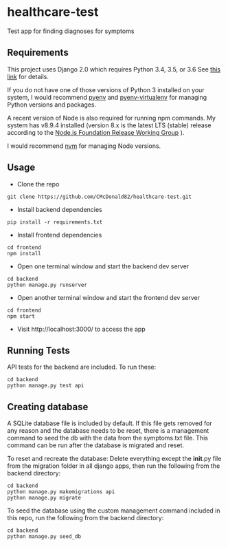 # healthcare-test
Test app for finding diagnoses for symptoms

## Requirements

This project uses Django 2.0 which requires Python 3.4, 3.5, or 3.6
See [this link](https://docs.djangoproject.com/en/2.0/faq/install/#faq-python-version-support) for details.

If you do not have one of those versions of Python 3 installed on your system, I would recommend [pyenv](https://github.com/pyenv/pyenv) and [pyenv-virtualenv](https://github.com/pyenv/pyenv-virtualenv) for managing Python versions and packages.

A recent version of Node is also required for running npm commands. My system has v8.9.4 installed (version 8.x is the latest LTS (stable) release according to the [Node.js Foundation Release Working Group](https://github.com/nodejs/Release) ).

I would recommend [nvm](https://github.com/creationix/nvm) for managing Node versions.


## Usage

* Clone the repo
```
git clone https://github.com/CMcDonald82/healthcare-test.git
```

* Install backend dependencies
```
pip install -r requirements.txt
```

* Install frontend dependencies
```
cd frontend
npm install
```

* Open one terminal window and start the backend dev server
```
cd backend
python manage.py runserver
```

* Open another terminal window and start the frontend dev server
```
cd frontend
npm start
``` 

* Visit http://localhost:3000/ to access the app


## Running Tests

API tests for the backend are included. To run these:

```
cd backend
python manage.py test api
```

## Creating database

A SQLite database file is included by default. If this file gets removed for any reason and the database needs to be reset, there is a management command to seed the db with the data from the symptoms.txt file. This command can be run after the database is migrated and reset.

To reset and recreate the database:
Delete everything except the __init__.py file from the migration folder in all django apps, then run the following from the backend directory:

```
cd backend
python manage.py makemigrations api
python manage.py migrate
```

To seed the database using the custom management command included in this repo, run the following from the backend directory:

```
cd backend
python manage.py seed_db
```
